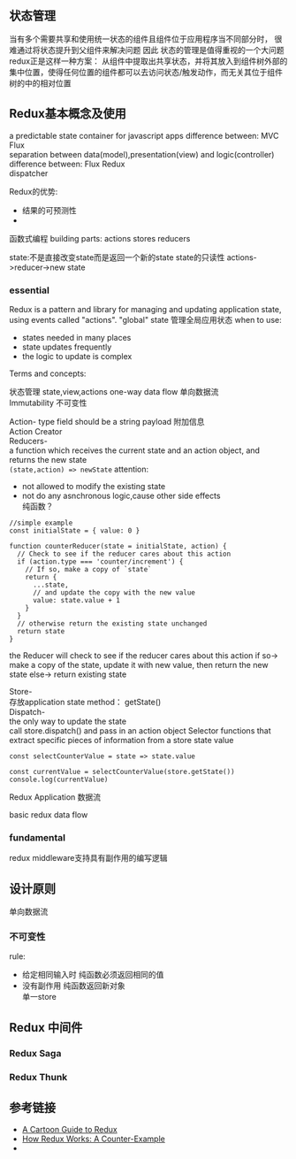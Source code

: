 ## 状态管理
当有多个需要共享和使用统一状态的组件且组件位于应用程序当不同部分时，
很难通过将状态提升到父组件来解决问题
因此 状态的管理是值得重视的一个大问题
redux正是这样一种方案： 从组件中提取出共享状态，并将其放入到组件树外部的集中位置，使得任何位置的组件都可以去访问状态/触发动作，而无关其位于组件树的中的相对位置
## Redux基本概念及使用
a predictable state container for javascript apps
difference between: MVC Flux  
separation between data(model),presentation(view) and logic(controller)  
difference between: Flux Redux  
dispatcher

Redux的优势:  
- 结果的可预测性
- 

函数式编程
building parts: actions stores reducers

state:不是直接改变state而是返回一个新的state
state的只读性 actions->reducer->new state


### essential
Redux is a pattern and library for managing and updating application state, using events called "actions".
"global" state   管理全局应用状态
when to use:  
- states needed in many places
- state updates frequently
- the logic to update is complex
  
Terms and concepts:  

状态管理
state,view,actions
one-way data flow 单向数据流  
Immutability 不可变性  

Action-
type field should be a string
payload 附加信息  
Action Creator  
Reducers-  
a function which receives the current state and an action object, and returns the new state  
`(state,action) => newState`
attention:  
- not allowed to modify the existing state
- not do any asnchronous logic,cause other side effects  
纯函数？
```
//simple example
const initialState = { value: 0 }

function counterReducer(state = initialState, action) {
  // Check to see if the reducer cares about this action
  if (action.type === 'counter/increment') {
    // If so, make a copy of `state`
    return {
      ...state,
      // and update the copy with the new value
      value: state.value + 1
    }
  }
  // otherwise return the existing state unchanged
  return state
}
```
the Reducer will check to see if the reducer cares about this action
if so-> make a copy of the state, update it with new value, then return the new state
else-> return existing state  

Store-  
存放application state
method： getState()  
Dispatch-  
the only way to update the state  
call store.dispatch() and pass in an action object
Selector
functions that extract specific pieces of information from a store state value  
```
const selectCounterValue = state => state.value

const currentValue = selectCounterValue(store.getState())
console.log(currentValue)
```
Redux Application 数据流

basic redux data flow  


### fundamental

redux middleware支持具有副作用的编写逻辑


## 设计原则
单向数据流
### 不可变性
rule:
- 给定相同输入时 纯函数必须返回相同的值
- 没有副作用
纯函数返回新对象  
单一store

## Redux 中间件

### Redux Saga
### Redux Thunk
## 参考链接
- [A Cartoon Guide to Redux](https://code-cartoons.com/a-cartoon-intro-to-redux-3afb775501a6)
- [How Redux Works: A Counter-Example
](https://daveceddia.com/how-does-redux-work/)
- []()